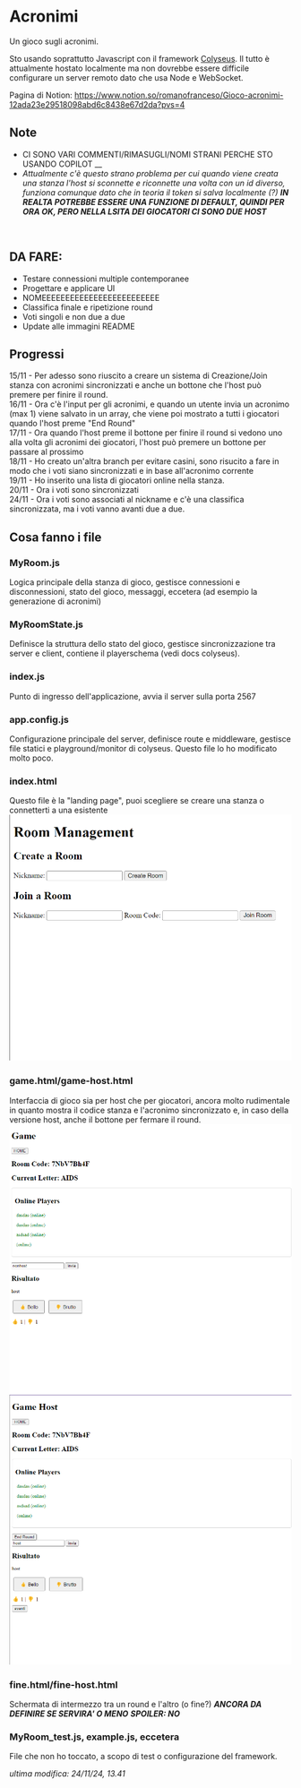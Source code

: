 # Acronimi
Un gioco sugli acronimi. 

Sto usando soprattutto Javascript con il framework [Colyseus](https://colyseus.io/).
Il tutto è attualmente hostato localmente ma non dovrebbe essere difficile configurare un server remoto dato che usa Node e WebSocket.

Pagina di Notion:
https://www.notion.so/romanofranceso/Gioco-acronimi-12ada23e29518098abd6c8438e67d2da?pvs=4

## Note
- CI SONO VARI COMMENTI/RIMASUGLI/NOMI STRANI PERCHE STO USANDO COPILOT __
- _Attualmente c'è questo strano problema per cui quando viene creata una stanza l'host si sconnette e riconnette una volta con un id diverso, funziona comunque dato che in teoria il token si salva localmente (?)_ ***IN REALTA POTREBBE ESSERE UNA FUNZIONE DI DEFAULT, QUINDI PER ORA OK, PERO NELLA LSITA DEI GIOCATORI CI SONO DUE HOST***</br > 
</br >


## DA FARE:
- Testare connessioni multiple contemporanee
- Progettare e applicare UI
- NOMEEEEEEEEEEEEEEEEEEEEEEEEE
- Classifica finale e ripetizione round
- Voti singoli e non due a due
- Update alle immagini README


## Progressi
15/11 - Per adesso sono riuscito a creare un sistema di Creazione/Join stanza con acronimi sincronizzati e anche un bottone che l'host può premere per finire il round. </br >
16/11 - Ora c'è l'input per gli acronimi, e quando un utente invia un acronimo (max 1) viene salvato in un array, che viene poi mostrato a tutti i giocatori quando l'host preme "End Round" </br >
17/11 - Ora quando l'host preme il bottone per finire il round si vedono uno alla volta gli acronimi dei giocatori, l'host può premere un bottone per passare al prossimo </br >
18/11 - Ho creato un'altra branch per evitare casini, sono risucito a fare in modo che i voti siano sincronizzati e in base all'acronimo corrente </br >
19/11 - Ho inserito una lista di giocatori online nella stanza. </br >
20/11 - Ora i voti sono sincronizzati </br >
24/11 - Ora i voti sono associati al nickname e c'è una classifica sincronizzata, ma i voti vanno avanti due a due. </br >


## Cosa fanno i file
### MyRoom.js
Logica principale della stanza di gioco, gestisce connessioni e disconnessioni, stato del gioco, messaggi, eccetera (ad esempio la generazione di acronimi)
### MyRoomState.js
Definisce la struttura dello stato del gioco, gestisce sincronizzazione tra server e client, contiene il playerschema (vedi docs colyseus). 
### index.js
Punto di ingresso dell'applicazione, avvia il server sulla porta 2567
### app.config.js
Configurazione principale del server, definisce route e middleware, gestisce file statici e playground/monitor di colyseus. Questo file lo ho modificato molto poco.
### index.html
Questo file è la "landing page", puoi scegliere se creare una stanza o connetterti a una esistente
![alt text](img/index.png.png)

### game.html/game-host.html
Interfaccia di gioco sia per host che per giocatori, ancora molto rudimentale in quanto mostra il codice stanza e l'acronimo sincronizzato e, in caso della versione host, anche il bottone per fermare il round.
![alt text](img/game.png)![alt text](img/game-host.png)
### fine.html/fine-host.html
Schermata di intermezzo tra un round e l'altro (o fine?) ***ANCORA DA DEFINIRE SE SERVIRA' O MENO*** ***SPOILER: NO***

### MyRoom_test.js, example.js, eccetera
File che non ho toccato, a scopo di test o configurazione del framework.



_ultima modifica: 24/11/24, 13.41_
